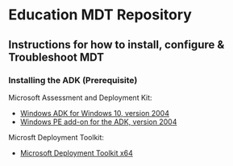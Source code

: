 # Education MDT Repository

## Instructions for how to install, configure & Troubleshoot MDT


### Installing the ADK (Prerequisite)
Microsoft Assessment and Deployment Kit:
* [Windows ADK for Windows 10, version 2004](https://go.microsoft.com/fwlink/?linkid=2120254)
* [Windows PE add-on for the ADK, version 2004](https://go.microsoft.com/fwlink/?linkid=2120253)

Microsft Deployment Toolkit:
* [Microsoft Deployment Toolkit x64](https://download.microsoft.com/download/3/3/9/339BE62D-B4B8-4956-B58D-73C4685FC492/MicrosoftDeploymentToolkit_x64.msi)
